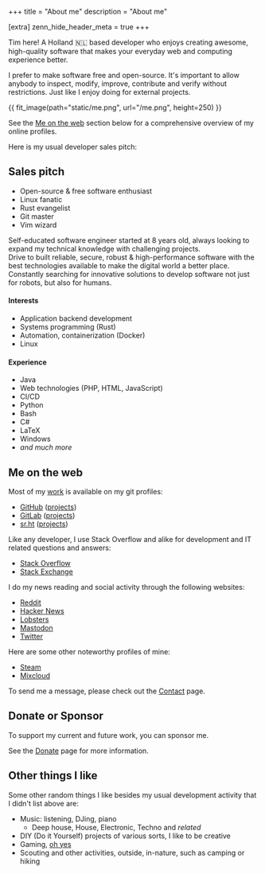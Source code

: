 +++
title = "About me"
description = "About me"

[extra]
zenn_hide_header_meta = true
+++

Tim here! A Holland 🇳🇱 based developer who enjoys creating awesome,
high-quality software that makes your everyday web and computing experience
better.

I prefer to make software free and open-source. It's important to allow anybody
to inspect, modify, improve, contribute and verify without restrictions. Just
like I enjoy doing for external projects.

{{ fit_image(path="static/me.png", url="/me.png", height=250) }}

See the [Me on the web](@/about.md#me-on-the-web) section below for a
comprehensive overview of my online profiles.

Here is my usual developer sales pitch:

## Sales pitch
- Open-source & free software enthusiast
- Linux fanatic
- Rust evangelist
- Git master
- Vim wizard

Self-educated software engineer started at 8 years old, always looking to expand
my technical knowledge with challenging projects.  
Drive to built reliable, secure, robust & high-performance software with the
best technologies available to make the digital world a better place. Constantly
searching for innovative solutions to develop software not just for robots, but
also for humans.

#### Interests
- Application backend development
- Systems programming (Rust)
- Automation, containerization (Docker)
- Linux

#### Experience
- Java
- Web technologies (PHP, HTML, JavaScript)
- CI/CD
- Python
- Bash
- C#
- LaTeX
- Windows
- _and much more_

## Me on the web
Most of my [work](@/projects.md) is available on my git profiles:

- [GitHub][github] <span class="muted">([projects](https://github.com/timvisee?tab=repositories))</span>
- [GitLab][gitlab] <span class="muted">([projects](https://gitlab.com/users/timvisee/projects))</span>
- [sr.ht][sr.ht] <span class="muted">([projects](https://git.sr.ht/~timvisee))</span>

Like any developer, I use Stack Overflow and alike for development and IT related
questions and answers:

- [Stack Overflow][stackoverflow]
- [Stack Exchange][stackexchange]

I do my news reading and social activity through the following websites:

- [Reddit][reddit]
- [Hacker News][hackernews]
- [Lobsters][lobsters]
- [Mastodon][mastodon]
- [Twitter][twitter]

Here are some other noteworthy profiles of mine:

- [Steam][steam]
- [Mixcloud][mixcloud]

To send me a message, please check out the [Contact](@/contact.md) page.

## Donate or Sponsor
To support my current and future work, you can sponsor me.

See the [Donate](@/donate.md) page for more information.

## Other things I like
Some other random things I like besides my usual development activity that I
didn't list above are:

- Music: listening, DJing, piano
  - Deep house, House, Electronic, Techno and _related_
- DIY (Do it Yourself) projects of various sorts, I like to be creative
- Gaming, [oh yes][steam-games]
- Scouting and other activities, outside, in-nature, such as camping or hiking

[github]: https://github.com/timvisee
[gitlab]: https://gitlab.com/timvisee
[hackernews]: https://news.ycombinator.com/user?id=timvisee
[lobsters]: https://lobste.rs/u/timvisee/
[mastodon]: https://mastodon.social/@timvisee
[mixcloud]: https://www.mixcloud.com/timvisee/
[reddit]: https://reddit.com/u/timvisee
[sr.ht]: https://sr.ht/~timvisee
[stackexchange]: https://stackexchange.com/users/980236?tab=accounts
[stackoverflow]: https://stackoverflow.com/users/1000145
[steam-games]: https://steamcommunity.com/id/timvisee/games/?tab=all
[steam]: https://steamcommunity.com/id/timvisee
[twitter]: https://twitter.com/likecaffeinated
